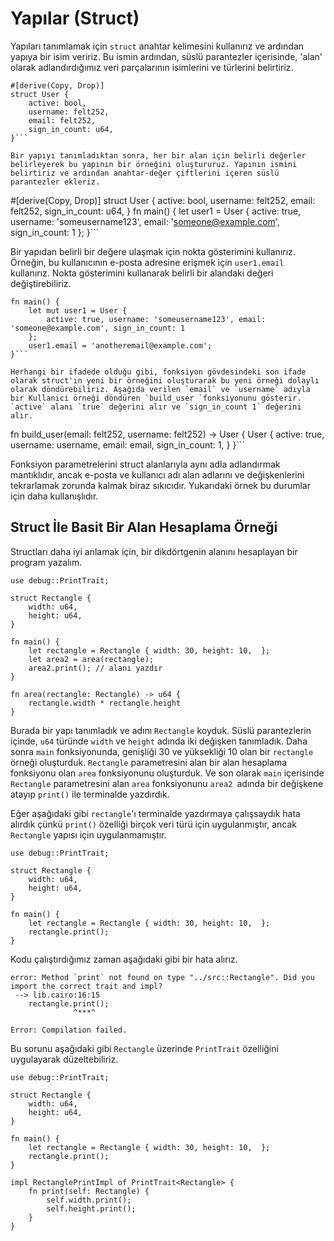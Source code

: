 # Yapılar (Struct) #

Yapıları tanımlamak için `struct` anahtar kelimesini kullanırız ve ardından yapıya bir isim veririz. Bu ismin ardından, süslü parantezler içerisinde, 'alan' olarak adlandırdığımız veri parçalarının isimlerini ve türlerini belirtiriz.
```
#[derive(Copy, Drop)]
struct User {
    active: bool,
    username: felt252,
    email: felt252,
    sign_in_count: u64,
}```

Bir yapıyı tanımladıktan sonra, her bir alan için belirli değerler belirleyerek bu yapının bir örneğini oluştururuz. Yapının ismini belirtiriz ve ardından anahtar-değer çiftlerini içeren süslü parantezler ekleriz.
```
#[derive(Copy, Drop)]
struct User {
    active: bool,
    username: felt252,
    email: felt252,
    sign_in_count: u64,
}
fn main() {
    let user1 = User {
        active: true, username: 'someusername123', email: 'someone@example.com', sign_in_count: 1
    };
}```

Bir yapıdan belirli bir değere ulaşmak için nokta gösterimini kullanırız. Örneğin, bu kullanıcının e-posta adresine erişmek için `user1.email` kullanırız. Nokta gösterimini kullanarak belirli bir alandaki değeri değiştirebiliriz.
```
fn main() {
    let mut user1 = User {
        active: true, username: 'someusername123', email: 'someone@example.com', sign_in_count: 1
    };
    user1.email = 'anotheremail@example.com';
}```

Herhangi bir ifadede olduğu gibi, fonksiyon gövdesindeki son ifade olarak struct'ın yeni bir örneğini oluşturarak bu yeni örneği dolaylı olarak döndürebiliriz. Aşağıda verilen `email` ve `username` adıyla bir Kullanici örneği döndüren `build_user `fonksiyonunu gösterir. `active` alanı `true` değerini alır ve `sign_in_count 1` değerini alır.
```
fn build_user(email: felt252, username: felt252) -> User {
    User { active: true, username: username, email: email, sign_in_count: 1,  }
}```

Fonksiyon parametrelerini struct alanlarıyla aynı adla adlandırmak mantıklıdır, ancak e-posta ve kullanıcı adı alan adlarını ve değişkenlerini tekrarlamak zorunda kalmak biraz sıkıcıdır. Yukarıdaki örnek bu durumlar için daha kullanışlıdır.

## Struct İle Basit Bir Alan Hesaplama Örneği ##

Structları daha iyi anlamak için, bir dikdörtgenin alanını hesaplayan bir program yazalım.
```
use debug::PrintTrait;

struct Rectangle {
    width: u64,
    height: u64,
}

fn main() {
    let rectangle = Rectangle { width: 30, height: 10,  };
    let area2 = area(rectangle);
    area2.print(); // alanı yazdır
}

fn area(rectangle: Rectangle) -> u64 {
    rectangle.width * rectangle.height
}
```

Burada bir yapı tanımladık ve adını `Rectangle` koyduk. Süslü parantezlerin içinde, `u64` türünde `width` ve `height` adında iki değişken tanımladık. Daha sonra `main` fonksiyonunda, genişliği 30 ve yüksekliği 10 olan bir `rectangle` örneği oluşturduk. `Rectangle` parametresini alan bir alan hesaplama fonksiyonu olan `area` fonksiyonunu oluşturduk. Ve son olarak `main` içerisinde `Rectangle` parametresini alan `area` fonksiyonunu `area2 `adında bir değişkene atayıp `print()`  ile terminalde yazdırdık.

Eğer aşağıdaki gibi `rectangle`'ı terminalde yazdırmaya çalışsaydık hata alırdık çünkü `print()` özelliği birçok veri türü için uygulanmıştır, ancak `Rectangle` yapısı için uygulanmamıştır.
```
use debug::PrintTrait;

struct Rectangle {
    width: u64,
    height: u64,
}

fn main() {
    let rectangle = Rectangle { width: 30, height: 10,  };
    rectangle.print();
}
```

Kodu çalıştırdığımız zaman aşağıdaki gibi bir hata alırız.
```
error: Method `print` not found on type "../src::Rectangle". Did you import the correct trait and impl?
 --> lib.cairo:16:15
    rectangle.print();
              ^***^

Error: Compilation failed.
```

 Bu sorunu aşağıdaki gibi  `Rectangle` üzerinde `PrintTrait` özelliğini uygulayarak düzeltebiliriz.
```
use debug::PrintTrait;

struct Rectangle {
    width: u64,
    height: u64,
}

fn main() {
    let rectangle = Rectangle { width: 30, height: 10,  };
    rectangle.print();
}

impl RectanglePrintImpl of PrintTrait<Rectangle> {
    fn print(self: Rectangle) {
        self.width.print();
        self.height.print();
    }
}
```
